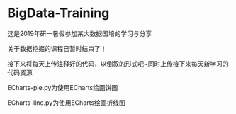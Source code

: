 # BigData-Training
这是2019年研一暑假参加某大数据国培的学习与分享

关于数据挖掘的课程已暂时结束了！

接下来将每天上传注释好的代码，以倒叙的形式吧~同时上传接下来每天新学习的代码资源

ECharts-pie.py为使用ECharts绘画饼图

ECharts-line.py为使用ECharts绘画折线图
